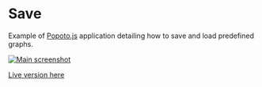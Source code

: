 # Save

Example of [Popoto.js](http://popotojs.com/) application detailing how to save and load predefined graphs.

[![Main screenshot](https://nhogs.github.io/popoto-examples/save/screen/main.png "Main screenshot")](https://nhogs.github.io/popoto-examples/save/index.html)

[Live version here](https://nhogs.github.io/popoto-examples/save/index.html)
